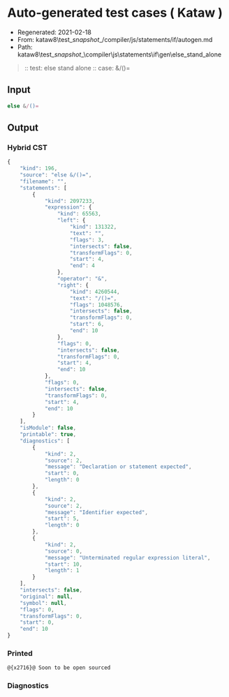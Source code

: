 # Auto-generated test cases ( Kataw )
- Regenerated: 2021-02-18
- From: kataw8\test\__snapshot__/compiler/js/statements/if/autogen.md
- Path: kataw8\test\__snapshot__\compiler\js\statements\if\gen\else_stand_alone
> :: test: else stand alone
> :: case: &/()=
## Input

`````js
else &/()=
`````

## Output

### Hybrid CST


```javascript
{
    "kind": 196,
    "source": "else &/()=",
    "filename": "",
    "statements": [
        {
            "kind": 2097233,
            "expression": {
                "kind": 65563,
                "left": {
                    "kind": 131322,
                    "text": "",
                    "flags": 3,
                    "intersects": false,
                    "transformFlags": 0,
                    "start": 4,
                    "end": 4
                },
                "operator": "&",
                "right": {
                    "kind": 4260544,
                    "text": "/()=",
                    "flags": 1048576,
                    "intersects": false,
                    "transformFlags": 0,
                    "start": 6,
                    "end": 10
                },
                "flags": 0,
                "intersects": false,
                "transformFlags": 0,
                "start": 4,
                "end": 10
            },
            "flags": 0,
            "intersects": false,
            "transformFlags": 0,
            "start": 4,
            "end": 10
        }
    ],
    "isModule": false,
    "printable": true,
    "diagnostics": [
        {
            "kind": 2,
            "source": 2,
            "message": "Declaration or statement expected",
            "start": 0,
            "length": 0
        },
        {
            "kind": 2,
            "source": 2,
            "message": "Identifier expected",
            "start": 5,
            "length": 0
        },
        {
            "kind": 2,
            "source": 0,
            "message": "Unterminated regular expression literal",
            "start": 10,
            "length": 1
        }
    ],
    "intersects": false,
    "original": null,
    "symbol": null,
    "flags": 0,
    "transformFlags": 0,
    "start": 0,
    "end": 10
}
```

  
### Printed


```javascript
@{x2716}@ Soon to be open sourced
```

  
### Diagnostics


```javascript

```

